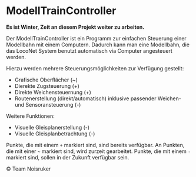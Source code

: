 # ModellTrainController

__Es ist Winter, Zeit an diesem Projekt weiter zu arbeiten.__

Der ModellTrainController ist ein Programm zur einfachen Steuerung einer Modellbahn mit einem Computern. Dadurch kann man eine Modellbahn, die das LocoNet System benutzt automatisch via Computer angesteuert werden.

Hierzu werden mehrere Steuerungsmöglichkeiten zur Verfügung gestellt:

- Grafische Oberflächer (~)
- Dierekte Zugsteuerung (+)
- Direkte Weichensteuernung (+)
- Routenerstellung (direkt/automatisch) inklusive passender Weichen- und Sensoransteuerung (-)

Weitere Funktionen:
- Visuelle Gleisplanerstellung (-)
- Visuelle Gleisplanbetrachtung (-)

Punkte, die mit einem `+` markiert sind, sind bereits verfügbar.
An Punkten, die mit einer `~` markiert sind, wird zurzeit gearbeitet.
Punkte, die mit einem `-` markiert sind, sollen in der Zukunft verfügbar sein.

© Team Noisruker
